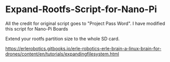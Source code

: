 # Expand-Rootfs-Script-for-Nano-Pi
All the credit for original script goes to "Project Pass Word". I have modified this script for Nano-Pi Boards

Extend your rootfs partition size to the whole SD card. 

https://erlerobotics.gitbooks.io/erle-robotics-erle-brain-a-linux-brain-for-drones/content/en/tutorials/expandingfilesystem.html
